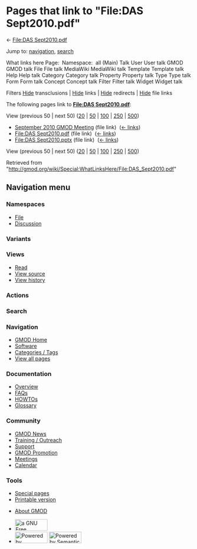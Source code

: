 <div id="mw-page-base" class="noprint">

</div>

<div id="mw-head-base" class="noprint">

</div>

<div id="content" class="mw-body" role="main">

<span id="top"></span>

<div id="mw-js-message" style="display:none;">

</div>



# <span dir="auto">Pages that link to "File:DAS Sept2010.pdf"</span>

<div id="bodyContent">

<div id="contentSub">

← [File:DAS
Sept2010.pdf](/wiki/File:DAS_Sept2010.pdf "File:DAS Sept2010.pdf")

</div>

<div id="jump-to-nav" class="mw-jump">

Jump to: [navigation](#mw-navigation), [search](#p-search)

</div>

<div id="mw-content-text">

What links here Page:  Namespace:  all (Main) Talk User User talk GMOD
GMOD talk File File talk MediaWiki MediaWiki talk Template Template talk
Help Help talk Category Category talk Property Property talk Type Type
talk Form Form talk Concept Concept talk Filter Filter talk Widget
Widget talk

Filters
[Hide](/mediawiki/index.php?title=Special:WhatLinksHere/File:DAS_Sept2010.pdf&hidetrans=1 "Special:WhatLinksHere/File:DAS Sept2010.pdf")
transclusions \|
[Hide](/mediawiki/index.php?title=Special:WhatLinksHere/File:DAS_Sept2010.pdf&hidelinks=1 "Special:WhatLinksHere/File:DAS Sept2010.pdf")
links \|
[Hide](/mediawiki/index.php?title=Special:WhatLinksHere/File:DAS_Sept2010.pdf&hideredirs=1 "Special:WhatLinksHere/File:DAS Sept2010.pdf")
redirects \|
[Hide](/mediawiki/index.php?title=Special:WhatLinksHere/File:DAS_Sept2010.pdf&hideimages=1 "Special:WhatLinksHere/File:DAS Sept2010.pdf")
file links

The following pages link to **[File:DAS
Sept2010.pdf](/wiki/File:DAS_Sept2010.pdf "File:DAS Sept2010.pdf")**:

View (previous 50 \| next 50)
([20](/mediawiki/index.php?title=Special:WhatLinksHere/File:DAS_Sept2010.pdf&limit=20 "Special:WhatLinksHere/File:DAS Sept2010.pdf")
\|
[50](/mediawiki/index.php?title=Special:WhatLinksHere/File:DAS_Sept2010.pdf&limit=50 "Special:WhatLinksHere/File:DAS Sept2010.pdf")
\|
[100](/mediawiki/index.php?title=Special:WhatLinksHere/File:DAS_Sept2010.pdf&limit=100 "Special:WhatLinksHere/File:DAS Sept2010.pdf")
\|
[250](/mediawiki/index.php?title=Special:WhatLinksHere/File:DAS_Sept2010.pdf&limit=250 "Special:WhatLinksHere/File:DAS Sept2010.pdf")
\|
[500](/mediawiki/index.php?title=Special:WhatLinksHere/File:DAS_Sept2010.pdf&limit=500 "Special:WhatLinksHere/File:DAS Sept2010.pdf"))

- [September 2010 GMOD
  Meeting](/wiki/September_2010_GMOD_Meeting "September 2010 GMOD Meeting")
  (file link) ‎ <span class="mw-whatlinkshere-tools">([←
  links](/mediawiki/index.php?title=Special:WhatLinksHere&target=September+2010+GMOD+Meeting "Special:WhatLinksHere"))</span>
- [File:DAS
  Sept2010.pdf](/wiki/File:DAS_Sept2010.pdf "File:DAS Sept2010.pdf")
  (file link) ‎ <span class="mw-whatlinkshere-tools">([←
  links](/mediawiki/index.php?title=Special:WhatLinksHere&target=File%3ADAS+Sept2010.pdf "Special:WhatLinksHere"))</span>
- [File:DAS
  Sept2010.pptx](/wiki/File:DAS_Sept2010.pptx "File:DAS Sept2010.pptx")
  (file link) ‎ <span class="mw-whatlinkshere-tools">([←
  links](/mediawiki/index.php?title=Special:WhatLinksHere&target=File%3ADAS+Sept2010.pptx "Special:WhatLinksHere"))</span>

View (previous 50 \| next 50)
([20](/mediawiki/index.php?title=Special:WhatLinksHere/File:DAS_Sept2010.pdf&limit=20 "Special:WhatLinksHere/File:DAS Sept2010.pdf")
\|
[50](/mediawiki/index.php?title=Special:WhatLinksHere/File:DAS_Sept2010.pdf&limit=50 "Special:WhatLinksHere/File:DAS Sept2010.pdf")
\|
[100](/mediawiki/index.php?title=Special:WhatLinksHere/File:DAS_Sept2010.pdf&limit=100 "Special:WhatLinksHere/File:DAS Sept2010.pdf")
\|
[250](/mediawiki/index.php?title=Special:WhatLinksHere/File:DAS_Sept2010.pdf&limit=250 "Special:WhatLinksHere/File:DAS Sept2010.pdf")
\|
[500](/mediawiki/index.php?title=Special:WhatLinksHere/File:DAS_Sept2010.pdf&limit=500 "Special:WhatLinksHere/File:DAS Sept2010.pdf"))

</div>

<div class="printfooter">

Retrieved from
"<http://gmod.org/wiki/Special:WhatLinksHere/File:DAS_Sept2010.pdf>"

</div>

<div id="catlinks" class="catlinks catlinks-allhidden">

</div>

<div class="visualClear">

</div>

</div>

</div>

<div id="mw-navigation">

## Navigation menu

<div id="mw-head">



<div id="left-navigation">

<div id="p-namespaces" class="vectorTabs" role="navigation"
aria-labelledby="p-namespaces-label">

### Namespaces

- <span id="ca-nstab-image"><a href="/wiki/File:DAS_Sept2010.pdf" accesskey="c"
  title="View the file page [c]">File</a></span>
- <span id="ca-talk"><a
  href="/mediawiki/index.php?title=File_talk:DAS_Sept2010.pdf&amp;action=edit&amp;redlink=1"
  accesskey="t"
  title="Discussion about the content page [t]">Discussion</a></span>

</div>

<div id="p-variants" class="vectorMenu emptyPortlet" role="navigation"
aria-labelledby="p-variants-label">

### 

### Variants[](#)

<div class="menu">

</div>

</div>

</div>

<div id="right-navigation">

<div id="p-views" class="vectorTabs" role="navigation"
aria-labelledby="p-views-label">

### Views

- <span id="ca-view">[Read](/wiki/File:DAS_Sept2010.pdf)</span>
- <span id="ca-viewsource"><a
  href="/mediawiki/index.php?title=File:DAS_Sept2010.pdf&amp;action=edit"
  accesskey="e" title="This page is protected.
  You can view its source [e]">View source</a></span>
- <span id="ca-history"><a
  href="/mediawiki/index.php?title=File:DAS_Sept2010.pdf&amp;action=history"
  accesskey="h" title="Past revisions of this page [h]">View history</a></span>

</div>

<div id="p-cactions" class="vectorMenu emptyPortlet" role="navigation"
aria-labelledby="p-cactions-label">

### Actions[](#)

<div class="menu">

</div>

</div>

<div id="p-search" role="search">

### Search

<div id="simpleSearch">

</div>

</div>

</div>

</div>

<div id="mw-panel">

<div id="p-logo" role="banner">

<a href="/wiki/Main_Page"
style="background-image: url(http://gmod.org/images/GMOD-cogs.png);"
title="Visit the main page"></a>

</div>

<div id="p-Navigation" class="portal" role="navigation"
aria-labelledby="p-Navigation-label">

### Navigation

<div class="body">

- <span id="n-GMOD-Home">[GMOD Home](/wiki/Main_Page)</span>
- <span id="n-Software">[Software](/wiki/GMOD_Components)</span>
- <span id="n-Categories-.2F-Tags">[Categories /
  Tags](/wiki/Categories)</span>
- <span id="n-View-all-pages">[View all
  pages](/wiki/Special:AllPages)</span>

</div>

</div>

<div id="p-Documentation" class="portal" role="navigation"
aria-labelledby="p-Documentation-label">

### Documentation

<div class="body">

- <span id="n-Overview">[Overview](/wiki/Overview)</span>
- <span id="n-FAQs">[FAQs](/wiki/Category:FAQ)</span>
- <span id="n-HOWTOs">[HOWTOs](/wiki/Category:HOWTO)</span>
- <span id="n-Glossary">[Glossary](/wiki/Glossary)</span>

</div>

</div>

<div id="p-Community" class="portal" role="navigation"
aria-labelledby="p-Community-label">

### Community

<div class="body">

- <span id="n-GMOD-News">[GMOD News](/wiki/GMOD_News)</span>
- <span id="n-Training-.2F-Outreach">[Training /
  Outreach](/wiki/Training_and_Outreach)</span>
- <span id="n-Support">[Support](/wiki/Support)</span>
- <span id="n-GMOD-Promotion">[GMOD
  Promotion](/wiki/GMOD_Promotion)</span>
- <span id="n-Meetings">[Meetings](/wiki/Meetings)</span>
- <span id="n-Calendar">[Calendar](/wiki/Calendar)</span>

</div>

</div>

<div id="p-tb" class="portal" role="navigation"
aria-labelledby="p-tb-label">

### Tools

<div class="body">

- <span id="t-specialpages"><a href="/wiki/Special:SpecialPages" accesskey="q"
  title="A list of all special pages [q]">Special pages</a></span>
- <span id="t-print"><a
  href="/mediawiki/index.php?title=Special:WhatLinksHere/File:DAS_Sept2010.pdf&amp;printable=yes"
  rel="alternate" accesskey="p"
  title="Printable version of this page [p]">Printable version</a></span>

</div>

</div>

</div>

</div>

<div id="footer" role="contentinfo">

- <span id="footer-places-about">[About
  GMOD](/wiki/GMOD:About "GMOD:About")</span>

<!-- -->

- <span id="footer-copyrightico">[<img src="http://www.gnu.org/graphics/gfdl-logo-small.png" width="88"
  height="31" alt="a GNU Free Documentation License" />](http://www.gnu.org/licenses/fdl-1.3.html)</span>
- <span id="footer-poweredbyico">[<img src="/mediawiki/skins/common/images/poweredby_mediawiki_88x31.png"
  width="88" height="31" alt="Powered by MediaWiki" />](//www.mediawiki.org/)
  [<img
  src="/mediawiki/extensions/SemanticMediaWiki/includes/../resources/images/smw_button.png"
  width="88" height="31" alt="Powered by Semantic MediaWiki" />](https://www.semantic-mediawiki.org/wiki/Semantic_MediaWiki)</span>

<div style="clear:both">

</div>

</div>
